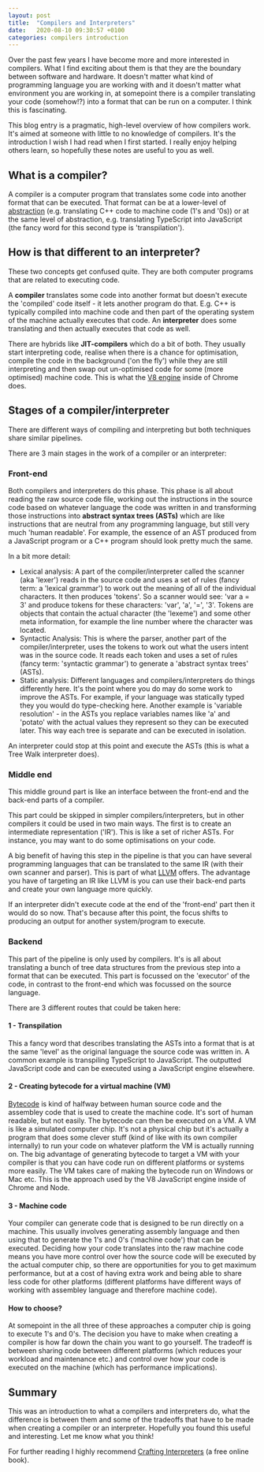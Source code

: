```yaml
---
layout: post
title:  "Compilers and Interpreters"
date:   2020-08-10 09:30:57 +0100
categories: compilers introduction
---
```

Over the past few years I have become more and more interested in compilers. What I find exciting about them
is that they are the boundary between software and hardware. It doesn't matter what kind of programming language
you are working with and it doesn't matter what environment you are working in, at somepoint there is a 
compiler translating your code (somehow!?) into a format that can be run on a computer. I think this is fascinating.

This blog entry is a pragmatic, high-level overview of how compilers work. It's aimed at
someone with little to no knowledge of compilers. It's the introduction I wish I had read
when I first started. I really enjoy helping others learn, so hopefully these notes are useful to you as well.

## What is a compiler?

A compiler is a computer program that translates some code into another format that can be executed. That format
can be at a lower-level of [abstraction](https://en.wikipedia.org/wiki/High-level_programming_language) (e.g. translating C++ code to machine code (1's and '0s))
or at the same level of abstraction, e.g. translating TypeScript into JavaScript (the fancy word for this second type
is 'transpilation').

## How is that different to an interpreter?

These two concepts get confused quite. They are both computer programs that are related to executing code.

A **compiler** translates some code into another format but doesn't execute the 'compiled' code itself - it lets another program do that.
E.g. C++ is typically compiled into machine code and then part of the operating system of the machine actually executes that code.
An **interpreter** does some translating and then actually executes that code as well. 

There are hybrids like **JIT-compilers** which do a bit of both. They usually start interpreting code, realise when there
is a chance for optimisation, compile the code in the background ('on the fly') while they are still interpreting
and then swap out un-optimised code for some (more optimised) machine code. This is what the [V8 engine](https://softwareengineering.stackexchange.com/questions/291230/how-does-chrome-v8-work-and-why-was-javascript-not-jit-compiled-in-the-first-pl)
 inside of Chrome does.


## Stages of a compiler/interpreter

There are different ways of compiling and interpreting but both techniques share similar pipelines.

There are 3 main stages in the work of a compiler or an interpreter:  

### Front-end

Both compilers and interpreters do this phase. This phase is all about reading the raw source
code file, working out the instructions in the source code based on whatever language the code was written in
and transforming those instructions into **abstract syntax trees (ASTs)** which are like instructions that 
are neutral from any programming language, but still very much 'human readable'.
For example, the essence of an AST produced from a JavaScript program or a C++ program should look pretty much the same.

In a bit more detail:
* Lexical analysis: A part of the compiler/interpreter called the scanner (aka 'lexer') reads in the source code and
 uses a set of rules (fancy term: a 'lexical grammar') to
work out the meaning of all of the individual characters. It then produces 'tokens'. 
So a scanner would see: 'var a = 3' and produce tokens for these characters: 'var', 'a', '=', '3'. Tokens are objects that contain the actual character (the 'lexeme') and some 
other meta information, for example the line number where the character was located.
* Syntactic Analysis: This is where the parser, another part of the compiler/interpreter, uses the tokens to work out what the users intent was in
the source code. It reads each token and uses a set of rules (fancy term: 'syntactic grammar') to generate a 'abstract syntax trees' (ASTs).
* Static analysis: Different languages and compilers/interpreters do things differently here. It's the point where you do may do some work to improve the ASTs.
For example, if your language was statically typed they you would do type-checking here. Another example is 'variable resolution' - in the ASTs you replace 
variables names like 'a' and 'potato' with the actual values they represent so they can be executed later. This way each tree is separate and can be executed
in isolation.

An interpreter could stop at this point and execute the ASTs (this is what a Tree Walk interpreter does).

### Middle end
This middle ground part is like an interface between the front-end and the back-end parts of a compiler. 

This part could be skipped in simpler compilers/interpreters, but in other compilers it could be used in two main ways. The first is to create an
intermediate representation ('IR'). This is like a set of richer ASTs. For instance, you may want to do 
some optimisations on your code.

A big benefit of having this step in the pipeline is that you can have several 
programming languages that can be translated to the same IR (with their own scanner and parser). This is part of what [LLVM](https://llvm.org/) offers.
The advantage you have of targeting
an IR like LLVM is you can use their back-end parts and create your own language more quickly.

If an interpreter didn't execute code at the end of the 'front-end' part then it would do so now. That's because after this point,
the focus shifts to producing an output for another system/program to execute.

### Backend

This part of the pipeline is only used by compilers. It's is all about translating a bunch of tree data structures from the previous step into a format
that can be executed. This part is focussed on the 'executor' of the code, in contrast to the front-end which was focussed on the source language.

There are 3 different routes that could be taken here:

#### 1 - Transpilation

This a fancy word that describes translating the ASTs into a format that is at the same 'level' as the original language the source code was written in.
A common example is transpiling TypeScript to JavaScript. The outputted JavaScript code and can be executed using a JavaScript engine elsewhere.

#### 2 - Creating bytecode for a virtual machine (VM)

[Bytecode](https://fhinkel.rocks/2017/08/16/Understanding-V8-s-Bytecode/) is kind of halfway between human source code and the assembley code that is used to create the machine code. It's sort of human readable, but not easily.
The bytecode can then be executed on a VM. A VM is like a simulated computer chip. It's not a physical chip but
it's actually a program that does some clever stuff (kind of like with its
own compiler internally) to run your code on whatever platform the VM is actually running on. The big advantage of generating bytecode to target a VM with your compiler
is that you can have code run on different platforms or systems more easily. The VM takes care of making the bytecode run on Windows or Mac etc. This is the 
approach used by the V8 JavaScript engine inside of Chrome and Node.

#### 3 - Machine code

Your compiler can generate code that is designed to be run directly on a machine. This 
usually involves generating assembly language and then using that to generate the 1's and 0's ('machine code') that can be executed.
Deciding how your code translates into the raw machine code means you have more control over how the source code will be executed by the
actual computer chip, so there are opportunities for you to get maximum performance, but at a cost of having extra work
and being able to share less code for other platforms (different platforms have different ways of working with assembley language
and therefore machine code).

#### How to choose?
At somepoint in the all three of these approaches a computer chip is going to execute 1's and 0's.
The decision you have to make when creating a compiler is how far down the chain you want to go yourself.
The tradeoff is between sharing code between different platforms (which reduces your workload and maintenance etc.)
and control over how your code is executed on the machine (which has performance implications). 

## Summary
This was an introduction to what a compilers and interpreters do, what the difference is between them
and some of the tradeoffs that have to be made when creating a compiler or an interpreter. Hopefully you found this useful
and interesting. Let me know what you think!

For further reading I highly recommend [Crafting Interpreters](https://craftinginterpreters.com/)
(a free online book).